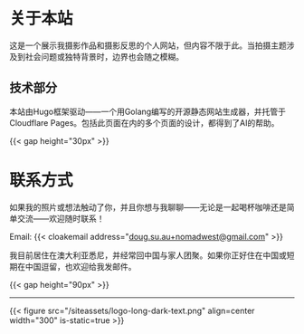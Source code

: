 # 关于本站

这是一个展示我摄影作品和摄影反思的个人网站，但内容不限于此。当拍摄主题涉及到社会问题或独特背景时，边界也会随之模糊。

## 技术部分

本站由Hugo框架驱动——一个用Golang编写的开源静态网站生成器，并托管于Cloudflare Pages。包括此页面在内的多个页面的设计，都得到了AI的帮助。

{{< gap height="30px" >}}

# 联系方式


如果我的照片或想法触动了你，并且你想与我聊聊——无论是一起喝杯咖啡还是简单交流——欢迎随时联系！

Email: {{< cloakemail address="doug.su.au+nomadwest@gmail.com" >}}

我目前居住在澳大利亚悉尼，并经常回中国与家人团聚。如果你正好住在中国或短期在中国逗留，也欢迎给我发邮件。


{{< gap height="90px" >}}

---

{{< figure src="/siteassets/logo-long-dark-text.png" align=center width="300" is-static=true >}}
